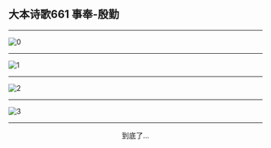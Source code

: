 
## 大本诗歌661 事奉-殷勤
        
<div id="aplayer0"></div>

---

<img alt="0" data-original="/data/d0659/0">

---

<img alt="1" data-original="/data/d0659/1">

---

<img alt="2" data-original="/data/d0659/2">

---

<img alt="3" data-original="/data/d0659/3">

---

<p style="text-align: center">到底了...</p>

<script src="/js/dist-view.js"></script>

<script>
MAIN.id = 'd0659';
        
const ap0 = new APlayer({
    container: document.getElementById('aplayer0'),
    volume: 1,
    loop: 'none',
    preload: 'none',
    audio: [{
        name: '大本诗歌661.mp3',
        artist: '大本诗歌',
        url: 'https://res.wx.qq.com/voice/getvoice?mediaid=MzI0NTk3MDM5M18yMjQ3NDk2MDc4',
        cover: '/favicon'
    }]
});
</script>
